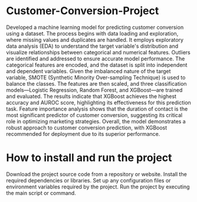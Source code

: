 # Customer-Conversion-Project
Developed a machine learning model for predicting customer conversion using a dataset. The process begins with data loading and exploration, where missing values and duplicates are handled. It employs exploratory data analysis (EDA) to understand the target variable's distribution and visualize relationships between categorical and numerical features. Outliers are identified and addressed to ensure accurate model performance. The categorical features are encoded, and the dataset is split into independent and dependent variables. Given the imbalanced nature of the target variable, SMOTE (Synthetic Minority Over-sampling Technique) is used to balance the classes. The features are then scaled, and three classification models—Logistic Regression, Random Forest, and XGBoost—are trained and evaluated. The results indicate that XGBoost achieves the highest accuracy and AUROC score, highlighting its effectiveness for this prediction task. Feature importance analysis shows that the duration of contact is the most significant predictor of customer conversion, suggesting its critical role in optimizing marketing strategies. Overall, the model demonstrates a robust approach to customer conversion prediction, with XGBoost recommended for deployment due to its superior performance.


# How to install and run the project
Download the project source code from a repository or website.
Install the required dependencies or libraries. 
Set up any configuration files or environment variables required by the project.
Run the project by executing the main script or command.
